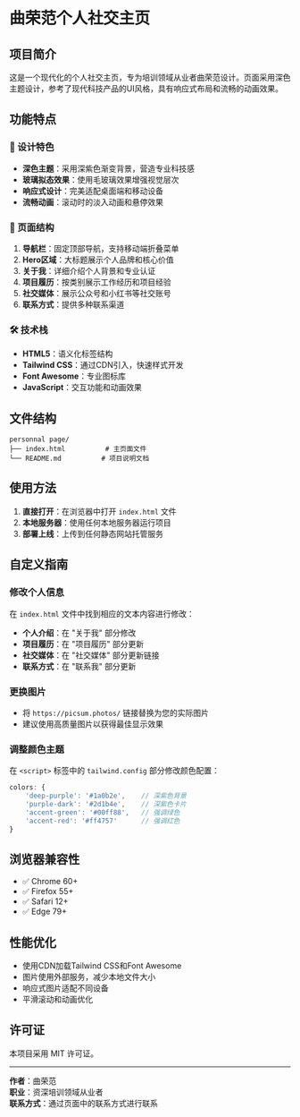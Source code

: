 # 曲荣范个人社交主页

## 项目简介

这是一个现代化的个人社交主页，专为培训领域从业者曲荣范设计。页面采用深色主题设计，参考了现代科技产品的UI风格，具有响应式布局和流畅的动画效果。

## 功能特点

### 🎨 设计特色
- **深色主题**：采用深紫色渐变背景，营造专业科技感
- **玻璃拟态效果**：使用毛玻璃效果增强视觉层次
- **响应式设计**：完美适配桌面端和移动设备
- **流畅动画**：滚动时的淡入动画和悬停效果

### 📱 页面结构
1. **导航栏**：固定顶部导航，支持移动端折叠菜单
2. **Hero区域**：大标题展示个人品牌和核心价值
3. **关于我**：详细介绍个人背景和专业认证
4. **项目履历**：按类别展示工作经历和项目经验
5. **社交媒体**：展示公众号和小红书等社交账号
6. **联系方式**：提供多种联系渠道

### 🛠 技术栈
- **HTML5**：语义化标签结构
- **Tailwind CSS**：通过CDN引入，快速样式开发
- **Font Awesome**：专业图标库
- **JavaScript**：交互功能和动画效果

## 文件结构

```
personnal page/
├── index.html          # 主页面文件
└── README.md          # 项目说明文档
```

## 使用方法

1. **直接打开**：在浏览器中打开 `index.html` 文件
2. **本地服务器**：使用任何本地服务器运行项目
3. **部署上线**：上传到任何静态网站托管服务

## 自定义指南

### 修改个人信息
在 `index.html` 文件中找到相应的文本内容进行修改：

- **个人介绍**：在 "关于我" 部分修改
- **项目履历**：在 "项目履历" 部分更新
- **社交媒体**：在 "社交媒体" 部分更新链接
- **联系方式**：在 "联系我" 部分更新

### 更换图片
- 将 `https://picsum.photos/` 链接替换为您的实际图片
- 建议使用高质量图片以获得最佳显示效果

### 调整颜色主题
在 `<script>` 标签中的 `tailwind.config` 部分修改颜色配置：

```javascript
colors: {
    'deep-purple': '#1a0b2e',    // 深紫色背景
    'purple-dark': '#2d1b4e',    // 深紫色卡片
    'accent-green': '#00ff88',   // 强调绿色
    'accent-red': '#ff4757'      // 强调红色
}
```

## 浏览器兼容性

- ✅ Chrome 60+
- ✅ Firefox 55+
- ✅ Safari 12+
- ✅ Edge 79+

## 性能优化

- 使用CDN加载Tailwind CSS和Font Awesome
- 图片使用外部服务，减少本地文件大小
- 响应式图片适配不同设备
- 平滑滚动和动画优化

## 许可证

本项目采用 MIT 许可证。

---

**作者**：曲荣范  
**职业**：资深培训领域从业者  
**联系方式**：通过页面中的联系方式进行联系 